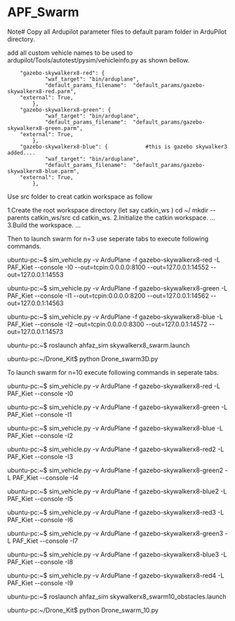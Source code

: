 # APF_Swarm


Note# Copy all Ardupilot parameter files to default param folder in ArduPilot directory.

add all custom vehicle names to be used to ardupilot/Tools/autotest/pysim/vehicleinfo.py as shown bellow.

	    "gazebo-skywalkerx8-red": {							
                "waf_target": "bin/arduplane",
                "default_params_filename":  "default_params/gazebo-skywalkerx8-red.parm",  
		"external": True,
            },
	    "gazebo-skywalkerx8-green": {								
                "waf_target": "bin/arduplane",
                "default_params_filename":  "default_params/gazebo-skywalkerx8-green.parm", 
		"external": True,
            },
	    "gazebo-skywalkerx8-blue": {			#this is gazebo skywalker3 added....					
                "waf_target": "bin/arduplane",
                "default_params_filename":  "default_params/gazebo-skywalkerx8-blue.parm", 
		"external": True,
            },

Use src folder to creat catkin workspace as follow

  1.Create the root workspace directory (let say catkin_ws ) cd ~/ mkdir --parents catkin_ws/src cd catkin_ws.
  2.Initialize the catkin workspace. ...
  3.Build the workspace. ...

Then to launch swarm for n=3 use seperate tabs to execute following commands.

ubuntu-pc:~$ sim_vehicle.py -v ArduPlane -f gazebo-skywalkerx8-red -L PAF_Kiet  --console  -I0 --out=tcpin:0.0.0.0:8100 --out=127.0.0.1:14552 --out=127.0.0.1:14553

ubuntu-pc:~$ sim_vehicle.py -v ArduPlane -f gazebo-skywalkerx8-green -L PAF_Kiet  --console  -I1 --out=tcpin:0.0.0.0:8200 --out=127.0.0.1:14562 --out=127.0.0.1:14563

ubuntu-pc:~$ sim_vehicle.py -v ArduPlane -f gazebo-skywalkerx8-blue -L PAF_Kiet  --console  -I2 –out=tcpin:0.0.0.0:8300 --out=127.0.0.1:14572 --out=127.0.0.1:14573

ubuntu-pc:~$ roslaunch ahfaz_sim skywalkerx8_swarm.launch

ubuntu-pc:~/Drone_Kit$ python Drone_swarm3D.py

To launch swarm for n=10 execute following commands in seperate tabs.

 ubuntu-pc:~$ sim_vehicle.py -v ArduPlane -f gazebo-skywalkerx8-red -L PAF_Kiet  --console  -I0

 ubuntu-pc:~$ sim_vehicle.py -v ArduPlane -f gazebo-skywalkerx8-green -L PAF_Kiet  --console  -I1
 
 ubuntu-pc:~$ sim_vehicle.py -v ArduPlane -f gazebo-skywalkerx8-blue -L PAF_Kiet  --console  -I2
 
 ubuntu-pc:~$ sim_vehicle.py -v ArduPlane -f gazebo-skywalkerx8-red2 -L PAF_Kiet  --console  -I3
 
 ubuntu-pc:~$ sim_vehicle.py -v ArduPlane -f gazebo-skywalkerx8-green2 -L PAF_Kiet  --console  -I4
 
 ubuntu-pc:~$ sim_vehicle.py -v ArduPlane -f gazebo-skywalkerx8-blue2 -L PAF_Kiet  --console  -I5
 
 ubuntu-pc:~$ sim_vehicle.py -v ArduPlane -f gazebo-skywalkerx8-red3 -L PAF_Kiet  --console  -I6
 
 ubuntu-pc:~$ sim_vehicle.py -v ArduPlane -f gazebo-skywalkerx8-green3 -L PAF_Kiet  --console  -I7
 
 ubuntu-pc:~$ sim_vehicle.py -v ArduPlane -f gazebo-skywalkerx8-blue3 -L PAF_Kiet  --console  -I8
 
 ubuntu-pc:~$ sim_vehicle.py -v ArduPlane -f gazebo-skywalkerx8-red4 -L PAF_Kiet  --console  -I9
 
 ubuntu-pc:~$ roslaunch ahfaz_sim skywalkerx8_swarm10_obstacles.launch
 
 ubuntu-pc:~/Drone_Kit$ python Drone_swarm_10.py

